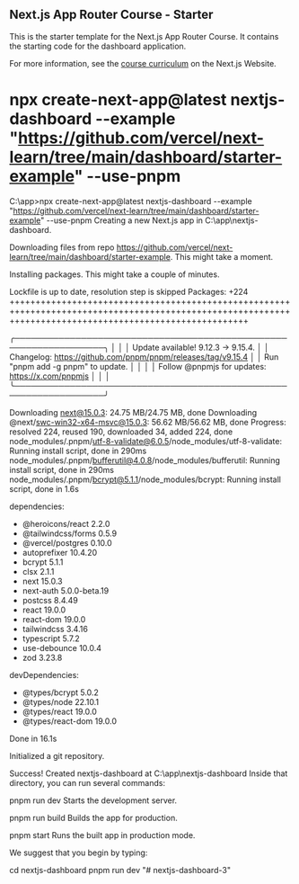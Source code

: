## Next.js App Router Course - Starter

This is the starter template for the Next.js App Router Course. It contains the starting code for the dashboard application.

For more information, see the [course curriculum](https://nextjs.org/learn) on the Next.js Website.

# npx create-next-app@latest nextjs-dashboard --example "https://github.com/vercel/next-learn/tree/main/dashboard/starter-example" --use-pnpm

C:\app>npx create-next-app@latest nextjs-dashboard --example "https://github.com/vercel/next-learn/tree/main/dashboard/starter-example" --use-pnpm
Creating a new Next.js app in C:\app\nextjs-dashboard.

Downloading files from repo https://github.com/vercel/next-learn/tree/main/dashboard/starter-example. This might take a moment.

Installing packages. This might take a couple of minutes.

Lockfile is up to date, resolution step is skipped
Packages: +224
++++++++++++++++++++++++++++++++++++++++++++++++++++++++++++++++++++++++++++++++++++++++++++++++++++++++++++++++++++++++++++++++++++++++++++++++++++++++++

╭──────────────────────────────────────────────────────────────────╮
│ │
│ Update available! 9.12.3 → 9.15.4. │
│ Changelog: https://github.com/pnpm/pnpm/releases/tag/v9.15.4 │
│ Run "pnpm add -g pnpm" to update. │
│ │
│ Follow @pnpmjs for updates: https://x.com/pnpmjs │
│ │
╰──────────────────────────────────────────────────────────────────╯

Downloading next@15.0.3: 24.75 MB/24.75 MB, done
Downloading @next/swc-win32-x64-msvc@15.0.3: 56.62 MB/56.62 MB, done
Progress: resolved 224, reused 190, downloaded 34, added 224, done
node_modules/.pnpm/utf-8-validate@6.0.5/node_modules/utf-8-validate: Running install script, done in 290ms
node_modules/.pnpm/bufferutil@4.0.8/node_modules/bufferutil: Running install script, done in 290ms
node_modules/.pnpm/bcrypt@5.1.1/node_modules/bcrypt: Running install script, done in 1.6s

dependencies:

- @heroicons/react 2.2.0
- @tailwindcss/forms 0.5.9
- @vercel/postgres 0.10.0
- autoprefixer 10.4.20
- bcrypt 5.1.1
- clsx 2.1.1
- next 15.0.3
- next-auth 5.0.0-beta.19
- postcss 8.4.49
- react 19.0.0
- react-dom 19.0.0
- tailwindcss 3.4.16
- typescript 5.7.2
- use-debounce 10.0.4
- zod 3.23.8

devDependencies:

- @types/bcrypt 5.0.2
- @types/node 22.10.1
- @types/react 19.0.0
- @types/react-dom 19.0.0

Done in 16.1s

Initialized a git repository.

Success! Created nextjs-dashboard at C:\app\nextjs-dashboard
Inside that directory, you can run several commands:

pnpm run dev
Starts the development server.

pnpm run build
Builds the app for production.

pnpm start
Runs the built app in production mode.

We suggest that you begin by typing:

cd nextjs-dashboard
pnpm run dev
"# nextjs-dashboard-3" 
